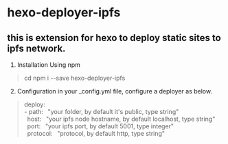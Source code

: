 # hexo-deployer-ipfs
## this is extension for hexo to deploy static sites to ipfs network.

1. Installation
Using npm
> cd <your hexo project>
> npm i --save hexo-deployer-ipfs

2. Configuration
in your _config.yml file, configure a deployer as below.

  >deploy: <br>
 \- path: &ensp;"your folder, by default it's public, type string" <br>
    &ensp;host: &ensp;"your ipfs node hostname, by default localhost, type string" <br>
    &ensp;port: &ensp;"your ipfs port, by default 5001, type integer" <br>
    &ensp;protocol: &ensp;"protocol, by default http, type string" <br>
